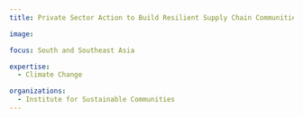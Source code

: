 ```yaml
---
title: Private Sector Action to Build Resilient Supply Chain Communities

image: 

focus: South and Southeast Asia

expertise:
  - Climate Change

organizations:
  - Institute for Sustainable Communities
---
```

